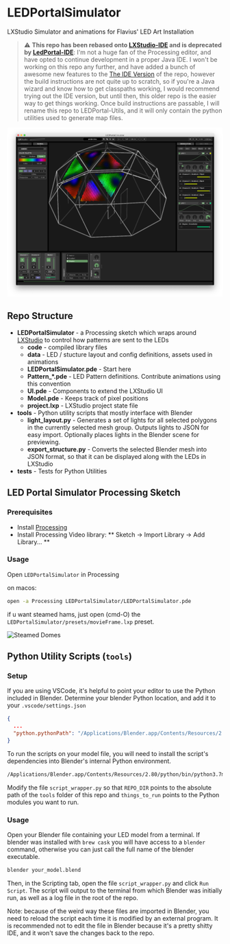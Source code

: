 # LEDPortalSimulator
LXStudio Simulator and animations for Flavius' LED Art Installation

> :warning: **This repo has been rebased onto [LXStudio-IDE](https://github.com/heronarts/LXStudio-IDE) and is deprecated by [LedPortal-IDE](github.com/flavius-space/ledportal-ide)**: I'm not a huge fan of the Processing editor, and have opted to continue development in a proper Java IDE. I won't be working on this repo any further, and have added a bunch of awesome new features to the [The IDE Version](github.com/flavius-space/ledportal-ide) of the repo, however the build instructions are not quite up to scratch, so if you're a Java wizard and know how to get classpaths working, I would recommend trying out the IDE version, but until then, this older repo is the easier way to get things working. Once build instructions are passable, I will rename this repo to LEDPortal-Utils, and it will only contain the python utilities used to generate map files.

![Demo](demo.png)

## Repo Structure

- **LEDPortalSimulator** - a Processing sketch which wraps around
  [LXStudio](https://github.com/heronarts/LXStudio) to control how patterns are sent to the LEDs
  - **code** - compiled library files
  - **data** - LED / stucture layout and config definitions, assets used in animations
  - **LEDPortalSimulator.pde** - Start here
  - **Pattern_\*.pde** - LED Pattern definitions. Contribute animations using this convention
  - **UI.pde** - Components to extend the LXStudio UI
  - **Model.pde** - Keeps track of pixel positions
  - **project.lxp** - LXStudio project state file
- **tools** - Python utility scripts that mostly interface with Blender
  - **light_layout.py** - Generates a set of lights for all selected polygons in the currently
  selected mesh group. Outputs lights to JSON for easy import. Optionally places lights in the
  Blender scene for previewing.
  - **export_structure.py** - Converts the selected Blender mesh into JSON format, so that it can
  be displayed along with the LEDs in LXStudio
- **tests** - Tests for Python Utilities

## LED Portal Simulator Processing Sketch

### Prerequisites

- Install [Processing](https://processing.org/)
- Install Processing Video library: ** Sketch → Import Library → Add Library... **

### Usage

Open `LEDPortalSimulator` in Processing

on macos:

```bash
open -a Processing LEDPortalSimulator/LEDPortalSimulator.pde
```

if u want steamed hams, just open (cmd-O) the  `LEDPortalSimulator/presets/movieFrame.lxp` preset.

![Steamed Domes](steamed%20domes.gif)

## Python Utility Scripts (`tools`)

### Setup

If you are using VSCode, it's helpful to point your editor to use the Python included in Blender.
Determine your blender Python location, and add it to your `.vscode/settings.json`

```json
{
  ...
  "python.pythonPath": "/Applications/Blender.app/Contents/Resources/2.80/python/bin/python3.7m"
}
```

To run the scripts on your model file, you will need to install the script's dependencies into
Blender's internal Python environment.

```bash
/Applications/Blender.app/Contents/Resources/2.80/python/bin/python3.7m -m pip install -r tools/requirements.txt
```

Modify the file `script_wrapper.py` so that `REPO_DIR` points to the absolute path of the `tools`
folder of this repo and `things_to_run` points to the Python modules you want to run.

### Usage

Open your Blender file containing your LED model from a terminal. If blender was installed with
`brew cask` you will have access to a `blender` command, otherwise you can just call the full name
of the blender executable.

```bash
blender your_model.blend
```

Then, in the Scripting tab, open the file `script_wrapper.py` and click `Run Script`. The script
will output to the terminal from which Blender was initially run, as well as a log file in the root
of the repo.

Note: because of the weird way these files are imported in Blender, you need to reload the script
each time it is modified by an external program. It is recommended not to edit the file in Blender
because it's a pretty shitty IDE, and it won't save the changes back to the repo.
